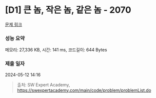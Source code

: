 # [D1] 큰 놈, 작은 놈, 같은 놈 - 2070 

[문제 링크](https://swexpertacademy.com/main/code/problem/problemDetail.do?contestProbId=AV5QQ6qqA40DFAUq) 

### 성능 요약

메모리: 27,336 KB, 시간: 141 ms, 코드길이: 644 Bytes

### 제출 일자

2024-05-12 14:16



> 출처: SW Expert Academy, https://swexpertacademy.com/main/code/problem/problemList.do